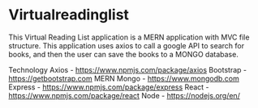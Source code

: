 # Virtualreadinglist
This Virtual Reading List application is a MERN application with MVC file structure. This application uses axios to call a google API to search for books, and then the user can save the books to a MONGO database.

Technology
Axios - https://www.npmjs.com/package/axios
Bootstrap - https://getbootstrap.com
MERN
Mongo - https://www.mongodb.com
Express - https://www.npmjs.com/package/express
React - https://www.npmjs.com/package/react
Node - https://nodejs.org/en/
